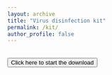 ```yaml
---
layout: archive
title: "Virus disinfection kit"
permalink: /kit/
author_profile: false
---
```


<head>
<!-- Global site tag (gtag.js) - Google Analytics -->
<script async src="https://www.googletagmanager.com/gtag/js?id=UA-157295670-1"></script>
<script>
  window.dataLayer = window.dataLayer || [];
  function gtag(){dataLayer.push(arguments);}
  gtag('js', new Date());

  gtag('config', 'UA-157295670-1');
</script>


<br><a href="https://workupload.com/start/2pUEXancbD3"><button>Click here to start the download</button></a>
